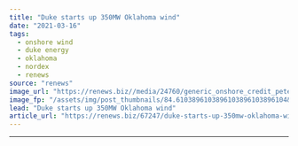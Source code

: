 ```yaml
---
title: "Duke starts up 350MW Oklahoma wind"
date: "2021-03-16"
tags: 
  - onshore wind
  - duke energy
  - oklahoma
  - nordex
  - renews
source: "renews"
image_url: "https://renews.biz//media/24760/generic_onshore_credit_peter_franken_unsplash.jpeg?mode=crop&width=770&heightratio=0.6103896103896103896103896104&slimmage=true"
image_fp: "/assets/img/post_thumbnails/84.6103896103896103896103896104&slimmage=true"
lead: "Duke starts up 350MW Oklahoma wind"
article_url: "https://renews.biz/67247/duke-starts-up-350mw-oklahoma-wind/"
---
```


---
